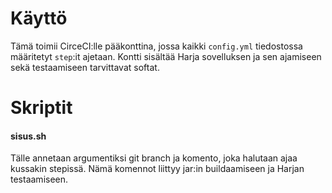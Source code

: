 # Käyttö

Tämä toimii CirceCI:lle pääkonttina, jossa kaikki `config.yml` tiedostossa määritetyt `step`:it ajetaan.
Kontti sisältää Harja sovelluksen ja sen ajamiseen sekä testaamiseen tarvittavat softat.

# Skriptit

#### sisus.sh
Tälle annetaan argumentiksi git branch ja komento, joka halutaan ajaa kussakin stepissä.
Nämä komennot liittyy jar:in buildaamiseen ja Harjan testaamiseen.